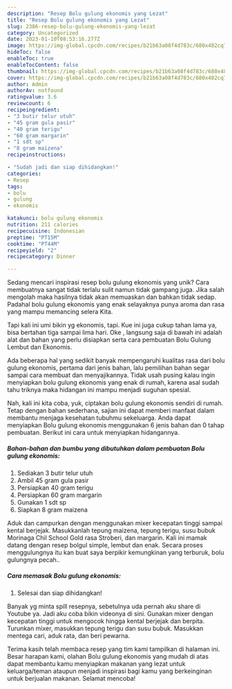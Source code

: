 ```yaml
---
description: "Resep Bolu gulung ekonomis yang Lezat"
title: "Resep Bolu gulung ekonomis yang Lezat"
slug: 2386-resep-bolu-gulung-ekonomis-yang-lezat
category: Uncategorized
date: 2023-01-10T08:53:16.277Z
image: https://img-global.cpcdn.com/recipes/b21b63a08f4d783c/680x482cq70/bolu-gulung-ekonomis-foto-resep-utama.jpg
hideToc: false
enableToc: true
enableTocContent: false
thumbnail: https://img-global.cpcdn.com/recipes/b21b63a08f4d783c/680x482cq70/bolu-gulung-ekonomis-foto-resep-utama.jpg
cover: https://img-global.cpcdn.com/recipes/b21b63a08f4d783c/680x482cq70/bolu-gulung-ekonomis-foto-resep-utama.jpg
author: Admin
authorAv: notfound
ratingvalue: 3.6
reviewcount: 6
recipeingredient:
- "3 butir telur utuh"
- "45 gram gula pasir"
- "40 gram terigu"
- "60 gram margarin"
- "1 sdt sp"
- "8 gram maizena"
recipeinstructions:

- "Sudah jadi dan siap dihidangkan!"
categories:
- Resep
tags:
- bolu
- gulung
- ekonomis

katakunci: bolu gulung ekonomis 
nutrition: 211 calories
recipecuisine: Indonesian
preptime: "PT15M"
cooktime: "PT44M"
recipeyield: "2"
recipecategory: Dinner

---
```





Sedang mencari inspirasi resep bolu gulung ekonomis yang unik? Cara membuatnya sangat tidak terlalu sulit namun tidak gampang juga. Jika salah mengolah maka hasilnya tidak akan memuaskan dan bahkan tidak sedap. Padahal bolu gulung ekonomis yang enak selayaknya punya aroma dan rasa yang mampu memancing selera Kita.





Tapi kali ini umi bikin yg ekonomis, tapi. Kue ini juga cukup tahan lama ya, bisa bertahan tiga sampai lima hari. Oke , langsung saja di bawah ini adalah alat dan bahan yang perlu disiapkan serta cara pembuatan Bolu Gulung Lembut dan Ekonomis.

Ada beberapa hal yang sedikit banyak mempengaruhi kualitas rasa dari bolu gulung ekonomis, pertama dari jenis bahan, lalu pemilihan bahan segar sampai cara membuat dan menyajikannya. Tidak usah pusing kalau ingin menyiapkan bolu gulung ekonomis yang enak di rumah, karena asal sudah tahu triknya maka hidangan ini mampu menjadi suguhan spesial.






Nah, kali ini kita coba, yuk, ciptakan bolu gulung ekonomis sendiri di rumah. Tetap dengan bahan sederhana, sajian ini dapat memberi manfaat dalam membantu menjaga kesehatan tubuhmu sekeluarga. Anda dapat menyiapkan Bolu gulung ekonomis menggunakan 6 jenis bahan dan 0 tahap pembuatan. Berikut ini cara untuk menyiapkan hidangannya.

<!--inarticleads1-->

##### Bahan-bahan dan bumbu yang dibutuhkan dalam pembuatan Bolu gulung ekonomis:

1. Sediakan 3 butir telur utuh
1. Ambil 45 gram gula pasir
1. Persiapkan 40 gram terigu
1. Persiapkan 60 gram margarin
1. Gunakan 1 sdt sp
1. Siapkan 8 gram maizena


Aduk dan campurkan dengan menggunakan mixer kecepatan tinggi sampai kental berjejak. Masukkanlah tepung maizena, tepung terigu, susu bubuk Morinaga Chil School Gold rasa Stroberi, dan margarin. Kali ini mamak datang dengan resep bolgul simple, lembut dan enak. Secara proses menggulungnya itu kan buat saya berpikir kemungkinan yang terburuk, bolu gulungnya pecah.. 

<!--inarticleads2-->

##### Cara memasak Bolu gulung ekonomis:


1. Selesai dan siap dihidangkan!

Banyak yg minta spill resepnya, sebetulnya uda pernah aku share di Youtube ya. Jadi aku coba bikin videonya di sini. Gunakan mixer dengan kecepatan tinggi untuk mengocok hingga kental berjejak dan berpita. Turunkan mixer, masukkan tepung terigu dan susu bubuk. Masukkan mentega cari, aduk rata, dan beri pewarna. 

Terima kasih telah membaca resep yang tim kami tampilkan di halaman ini. Besar harapan kami, olahan Bolu gulung ekonomis yang mudah di atas dapat membantu kamu menyiapkan makanan yang lezat untuk keluarga/teman ataupun menjadi inspirasi bagi kamu yang berkeinginan untuk berjualan makanan. Selamat mencoba!
